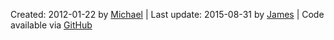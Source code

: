 Created: <span property="http://purl.org/dc/terms/created" datatype="xsd:date">2012-01-22</span> by <a href="http://mhausenblas.info/#i" rel="http://purl.org/dc/terms/creator">Michael</a> &#124; Last update: <span property="http://purl.org/dc/terms/modified" datatype="xsd:date">2015-08-31</span> by <a href="http://jayg.me/" rel="http://purl.org/dc/terms/contributor">James</a> &#124; Code available via <i class="fa fa-github fa-fw"></i>[GitHub](https://github.com/mhausenblas/5stardata.info)
